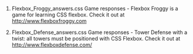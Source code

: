 1) Flexbox_Froggy_answers.css
Game responses - Flexbox Froggy is a game for learning CSS flexbox. 
Check it out at http://www.flexboxfroggy.com


2) Flexbox_Defense_answers.css
Game responses - Tower Defense with a twist: all towers must be positioned with CSS Flexbox.
Check it out at http://www.flexboxdefense.com/ 